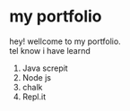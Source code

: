 # my portfolio

hey! wellcome to my portfolio.   
tel know i have learnd  
 
 1. Java screpit  
 2. Node js  
 3. chalk  
 4. Repl.it